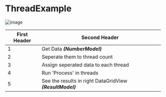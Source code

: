 # ThreadExample

![image](https://user-images.githubusercontent.com/51646136/201491418-72632bf8-a1f9-404f-85f8-fcb31377e2d8.png)


| First Header  | Second Header |
| ------------- | ------------- |
| 1 | Get Data ***(NumberModel)***  |
| 2 | Seperate them to thread count |
| 3 | Assign seperated data to each thread |
| 4 | Run 'Process' in threads |
| 5 | See the results in right DataGridView ***(ResultModel)*** |

